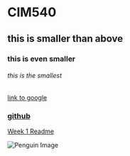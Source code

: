 # CIM540

## this is smaller than above

### this is even smaller

###### this is the smallest

[link to google](www.google.com)

### [github](www.github.com)


[Week 1 Readme](https://github.com/chanwash/CIM-540-Repository/blob/master/Week%201/readme.md)

![Penguin Image](http://www.stateofdigital.com/wp-content/uploads/2016/09/Penguin.jpg)